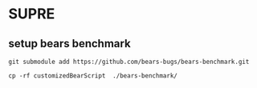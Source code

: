 # SUPRE


##  setup bears benchmark
```
git submodule add https://github.com/bears-bugs/bears-benchmark.git

cp -rf customizedBearScript  ./bears-benchmark/
```

 
